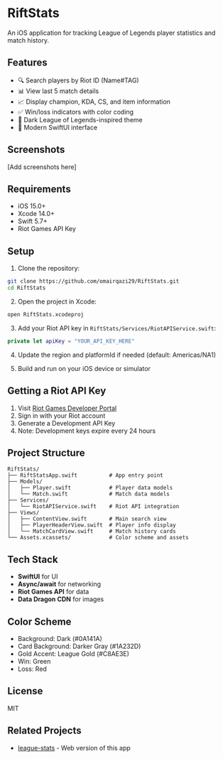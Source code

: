 # RiftStats

An iOS application for tracking League of Legends player statistics and match history.

## Features

- 🔍 Search players by Riot ID (Name#TAG)
- 📊 View last 5 match details
- 📈 Display champion, KDA, CS, and item information
- ✅ Win/loss indicators with color coding
- 🎨 Dark League of Legends-inspired theme
- 📱 Modern SwiftUI interface

## Screenshots

[Add screenshots here]

## Requirements

- iOS 15.0+
- Xcode 14.0+
- Swift 5.7+
- Riot Games API Key

## Setup

1. Clone the repository:
```bash
git clone https://github.com/omairqazi29/RiftStats.git
cd RiftStats
```

2. Open the project in Xcode:
```bash
open RiftStats.xcodeproj
```

3. Add your Riot API key in `RiftStats/Services/RiotAPIService.swift`:
```swift
private let apiKey = "YOUR_API_KEY_HERE"
```

4. Update the region and platformId if needed (default: Americas/NA1)

5. Build and run on your iOS device or simulator

## Getting a Riot API Key

1. Visit [Riot Games Developer Portal](https://developer.riotgames.com/)
2. Sign in with your Riot account
3. Generate a Development API Key
4. Note: Development keys expire every 24 hours

## Project Structure

```
RiftStats/
├── RiftStatsApp.swift          # App entry point
├── Models/
│   ├── Player.swift            # Player data models
│   └── Match.swift             # Match data models
├── Services/
│   └── RiotAPIService.swift    # Riot API integration
├── Views/
│   ├── ContentView.swift       # Main search view
│   ├── PlayerHeaderView.swift  # Player info display
│   └── MatchCardView.swift     # Match history cards
└── Assets.xcassets/            # Color scheme and assets
```

## Tech Stack

- **SwiftUI** for UI
- **Async/await** for networking
- **Riot Games API** for data
- **Data Dragon CDN** for images

## Color Scheme

- Background: Dark (#0A141A)
- Card Background: Darker Gray (#1A232D)
- Gold Accent: League Gold (#C8AE3E)
- Win: Green
- Loss: Red

## License

MIT

## Related Projects

- [league-stats](https://github.com/omairqazi29/league-stats) - Web version of this app
